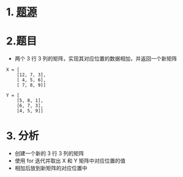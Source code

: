 # 1. [题源](https://fishc.com.cn/thread-84912-1-1.html)


# 2.题目

- 两个 3 行 3 列的矩阵，实现其对应位置的数据相加，并返回一个新矩阵

```
X = [
	[12, 7, 3],
	[ 4, 5, 6],
	[ 7, 8, 9]]

Y = [
	[5, 8, 1],
	[6, 7, 3],
	[4, 5, 9]]
```


# 3. 分析

- 创建一个新的 3 行 3 列的矩阵
- 使用 for 迭代并取出 X 和 Y 矩阵中对应位置的值
- 相加后放到新矩阵的对应位置中

